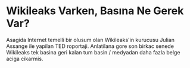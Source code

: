 # Wikileaks Varken, Basına Ne Gerek Var?

Asagida Internet temelli bir olusum olan Wikileaks'in kurucusu Julian
Assange ile yapilan TED roportaji. Anlatilana gore son birkac senede
Wikileaks tek basina geri kalan tum basin / medyadan daha fazla belge
aciga cikarmis.

